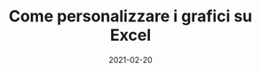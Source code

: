 ---
layout: post
title: "Come personalizzare i grafici su Excel"
date: 2021-02-20
image: "../img/excel.png"
---